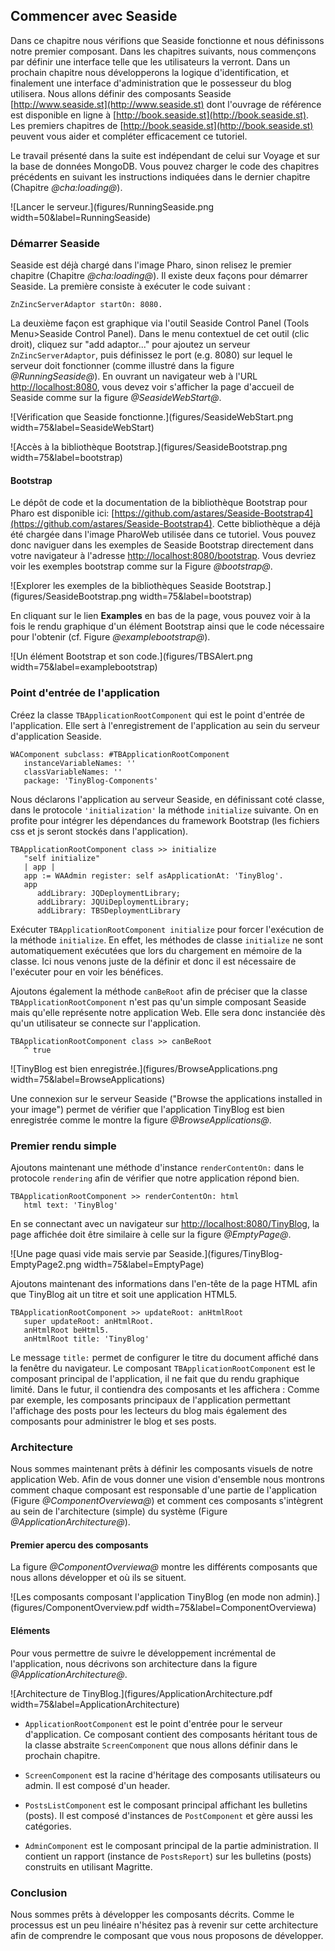 ## Commencer avec SeasideDans ce chapitre nous vérifions que Seaside fonctionne et nous définissons notre premier composant.Dans les chapitres suivants, nous commençons par définir une interface telle que les utilisateurs la verront. Dans un prochain chapitre nous développerons la logique d'identification, et finalement une interface d'administration que le possesseur du blog utilisera. Nous allons définir des composants Seaside [http://www.seaside.st](http://www.seaside.st) dont l'ouvrage de référence est disponible en ligne à [http://book.seaside.st](http://book.seaside.st). Les premiers chapitres de [http://book.seaside.st](http://book.seaside.st) peuvent vous aider et compléter efficacement ce tutoriel.Le travail présenté dans la suite est indépendant de celui sur Voyage et sur la base de données MongoDB.Vous pouvez charger le code des chapitres précédents en suivant les instructions indiquées dans le dernier chapitre \(Chapitre *@cha:loading@*\).![Lancer le serveur.](figures/RunningSeaside.png width=50&label=RunningSeaside)### Démarrer SeasideSeaside est déjà chargé dans l'image Pharo, sinon relisez le premier chapitre \(Chapitre *@cha:loading@*\). Il existe deux façons pour démarrer Seaside. La première consiste à exécuter le code suivant :```ZnZincServerAdaptor startOn: 8080.```La deuxième façon est graphique via l'outil Seaside Control Panel \(Tools Menu>Seaside Control Panel\).Dans le menu contextuel de cet outil \(clic droit\), cliquez sur "add adaptor..." pour ajoutez un serveur `ZnZincServerAdaptor`, puis définissez le port \(e.g. 8080\) sur lequel le serveur doit fonctionner \(comme illustré dans la figure *@RunningSeaside@*\). En ouvrant un navigateur web à l'URL [http://localhost:8080](http://localhost:8080), vous devez voir s'afficher la page d'accueil de Seaside comme sur la figure *@SeasideWebStart@*.![Vérification que Seaside fonctionne.](figures/SeasideWebStart.png width=75&label=SeasideWebStart)![Accès à la bibliothèque Bootstrap.](figures/SeasideBootstrap.png width=75&label=bootstrap)#### BootstrapLe dépôt de code et la documentation de la bibliothèque Bootstrap pour Pharo est disponible ici:[https://github.com/astares/Seaside-Bootstrap4](https://github.com/astares/Seaside-Bootstrap4).Cette bibliothèque a déjà été chargée dans l'image PharoWeb utilisée dans ce tutoriel.Vous pouvez donc naviguer dans les exemples de Seaside Bootstrap directement dans votre navigateur à l'adresse [http://localhost:8080/bootstrap](http://localhost:8080/bootstrap).Vous devriez voir les exemples bootstrap comme sur la Figure *@bootstrap@*.![Explorer les exemples de la bibliothèques Seaside Bootstrap.](figures/SeasideBootstrap.png width=75&label=bootstrap)En cliquant sur le lien **Examples** en bas de la page, vous pouvez voir à la fois le rendu graphique d'un élément Bootstrap ainsi que le code nécessaire pour l'obtenir \(cf. Figure *@examplebootstrap@*\).![Un élément Bootstrap et son code.](figures/TBSAlert.png width=75&label=examplebootstrap)### Point d'entrée de l'applicationCréez la classe `TBApplicationRootComponent` qui est le point d'entrée de l'application. Elle sert à l'enregistrement de l'application au sein du serveur d'application Seaside.```WAComponent subclass: #TBApplicationRootComponent
   instanceVariableNames: ''
   classVariableNames: ''
   package: 'TinyBlog-Components'```Nous déclarons l'application au serveur Seaside, en définissant coté classe, dans le protocole `'initialization'` la méthode `initialize` suivante. On en profite pour intégrer les dépendances du framework Bootstrap \(les fichiers css et js seront stockés dans l'application\).```TBApplicationRootComponent class >> initialize
   "self initialize"
   | app |
   app := WAAdmin register: self asApplicationAt: 'TinyBlog'.
   app
      addLibrary: JQDeploymentLibrary;
      addLibrary: JQUiDeploymentLibrary;
      addLibrary: TBSDeploymentLibrary```Exécuter `TBApplicationRootComponent initialize` pour forcer l'exécution de la méthode `initialize`. En effet, les méthodes de classe `initialize`  ne sont automatiquement exécutées que lors du chargement en mémoire de la classe. Ici nous venons juste de la définir et donc il est nécessaire de l'exécuter pour en voir les bénéfices.Ajoutons également la méthode `canBeRoot` afin de préciser que la classe `TBApplicationRootComponent` n'est pas qu'un simple composant Seaside mais qu'elle représente notre application Web.Elle sera donc instanciée dès qu'un utilisateur se connecte sur l'application.```TBApplicationRootComponent class >> canBeRoot
   ^ true```![TinyBlog est bien enregistrée.](figures/BrowseApplications.png width=75&label=BrowseApplications)Une connexion sur le serveur Seaside \("Browse the applications installed in your image"\) permet de vérifier que l'application TinyBlog est bien enregistrée comme le montre la figure *@BrowseApplications@*.### Premier rendu simpleAjoutons maintenant une méthode d'instance `renderContentOn:` dans le protocole `rendering` afin de vérifier que notre application répond bien.```TBApplicationRootComponent >> renderContentOn: html
   html text: 'TinyBlog'```En se connectant avec un navigateur sur [http://localhost:8080/TinyBlog](http://localhost:8080/TinyBlog), la page affichée doit être similaire à celle sur la figure *@EmptyPage@*.![Une page quasi vide mais servie par Seaside.](figures/TinyBlog-EmptyPage2.png width=75&label=EmptyPage)Ajoutons maintenant des informations dans l'en-tête de la page HTML afin que TinyBlog ait un titre et soit une application HTML5.```TBApplicationRootComponent >> updateRoot: anHtmlRoot
   super updateRoot: anHtmlRoot.
   anHtmlRoot beHtml5.
   anHtmlRoot title: 'TinyBlog'```Le message `title:` permet de configurer le titre du document affiché dans la fenêtre du navigateur. Le composant `TBApplicationRootComponent` est le composant principal de l'application, il ne fait que du rendu graphique limité.Dans le futur, il contiendra des composants et les affichera :Comme par exemple, les composants principaux de l'application permettant l'affichage des posts pour les lecteurs du blog mais également des composants pour administrer le blog et ses posts.### ArchitectureNous sommes maintenant prêts à définir les composants visuels de notre application Web. Afin de vous donner une vision d'ensemble nous montrons comment chaque composant est responsable d'une partie de l'application \(Figure *@ComponentOverviewa@*\) et comment ces composants s'intègrent au sein de l'architecture \(simple\) du système \(Figure *@ApplicationArchitecture@*\).#### Premier apercu des composantsLa figure *@ComponentOverviewa@* montre les différents composants que nous allons développer et où ils se situent.![Les composants composant l'application TinyBlog \(en mode non admin\).](figures/ComponentOverview.pdf width=75&label=ComponentOverviewa)#### ElémentsPour vous permettre de suivre le développement incrémentalde l'application, nous décrivons son architecture dans la figure *@ApplicationArchitecture@*.![Architecture de TinyBlog.](figures/ApplicationArchitecture.pdf width=75&label=ApplicationArchitecture)- `ApplicationRootComponent` est le point d'entrée pour le serveur d'application. Ce composant contient des composants héritant tous de la classe abstraite `ScreenComponent` que nous allons définir dans le prochain chapitre.- `ScreenComponent` est la racine d'héritage des composants utilisateurs ou admin. Il est composé d'un header.- `PostsListComponent` est le composant principal affichant les bulletins \(posts\). Il est composé d'instances de  `PostComponent` et gère aussi les catégories.- `AdminComponent` est le composant principal de la partie administration. Il contient un rapport \(instance de `PostsReport`\) sur les bulletins \(posts\) construits en utilisant Magritte.### ConclusionNous sommes prêts à développer les composants décrits. Comme le processus est un peu linéaire n'hésitez pas à revenir sur cette architecture afin de comprendrele composant que vous nous proposons de développer.